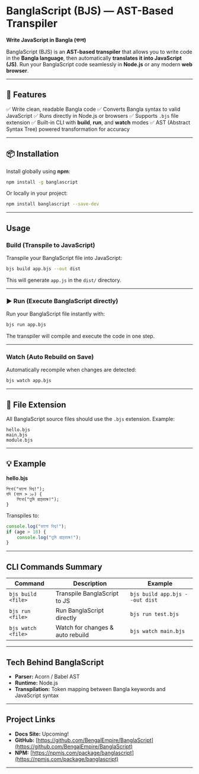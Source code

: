 # BanglaScript (BJS) — AST-Based Transpiler

**Write JavaScript in Bangla (বাংলা)**

BanglaScript (BJS) is an **AST-based transpiler** that allows you to write code in the **Bangla language**, then automatically **translates it into JavaScript (JS)**.
Run your BanglaScript code seamlessly in **Node.js** or any modern **web browser**.

---

## 🚀 Features

✅ Write clean, readable Bangla code
✅ Converts Bangla syntax to valid JavaScript
✅ Runs directly in Node.js or browsers
✅ Supports `.bjs` file extension
✅ Built-in CLI with **build**, **run**, and **watch** modes
✅ AST (Abstract Syntax Tree) powered transformation for accuracy

---

## 📦 Installation

Install globally using **npm**:

```bash
npm install -g banglascript
```

Or locally in your project:

```bash
npm install banglascript --save-dev
```

---

## Usage

### Build (Transpile to JavaScript)

Transpile your BanglaScript file into JavaScript:

```bash
bjs build app.bjs --out dist
```

This will generate `app.js` in the `dist/` directory.

---

### ▶️ Run (Execute BanglaScript directly)

Run your BanglaScript file instantly with:

```bash
bjs run app.bjs
```

The transpiler will compile and execute the code in one step.

---

###  Watch (Auto Rebuild on Save)

Automatically recompile when changes are detected:

```bash
bjs watch app.bjs
```

---

## 📁 File Extension

All BanglaScript source files should use the `.bjs` extension.
Example:

```
hello.bjs
main.bjs
module.bjs
```

---

## 💡 Example

**hello.bjs**

```bangla
লিখো("হ্যালো বিশ্ব!");
যদি (বয়স > ১৮) {
    লিখো("তুমি প্রাপ্তবয়স্ক!");
}
```

Transpiles to:

```javascript
console.log("হ্যালো বিশ্ব!");
if (age > 18) {
    console.log("তুমি প্রাপ্তবয়স্ক!");
}
```

---

##  CLI Commands Summary

| Command            | Description                      | Example                        |
| ------------------ | -------------------------------- | ------------------------------ |
| `bjs build <file>` | Transpile BanglaScript to JS     | `bjs build app.bjs --out dist` |
| `bjs run <file>`   | Run BanglaScript directly        | `bjs run test.bjs`             |
| `bjs watch <file>` | Watch for changes & auto rebuild | `bjs watch main.bjs`           |

---

##  Tech Behind BanglaScript

* **Parser:** Acorn / Babel AST
* **Runtime:** Node.js
* **Transpilation:** Token mapping between Bangla keywords and JavaScript syntax

---

## Project Links

* **Docs Site:** Upcoming!
* **GitHub:** [https://github.com/BengalEmpire/BanglaScript](https://github.com/BengalEmpire/BanglaScript)
* **NPM:** [https://npmjs.com/package/banglascript](https://npmjs.com/package/banglascript)

---
